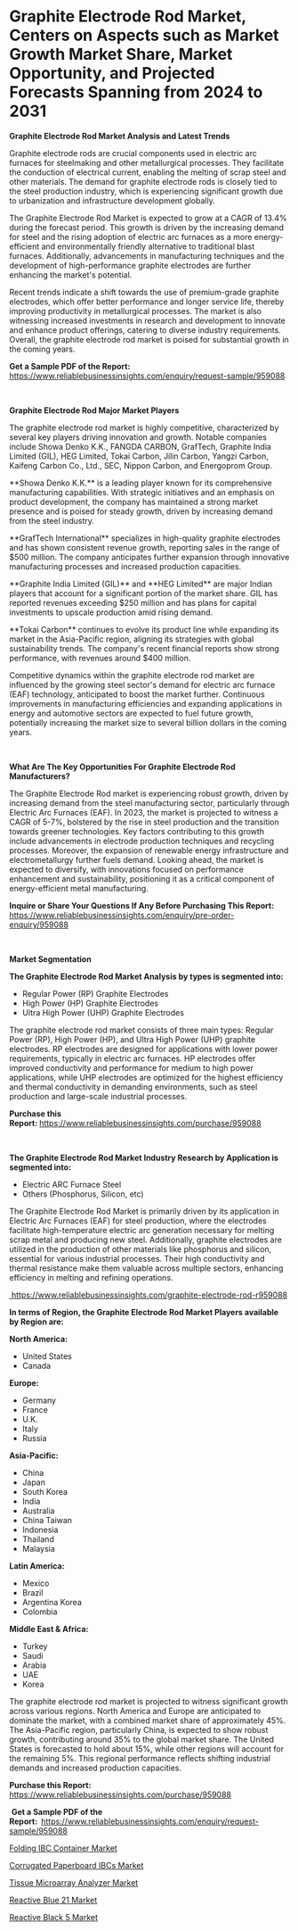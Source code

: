 <p><h1>Graphite Electrode Rod Market, Centers on Aspects such as Market Growth Market Share, Market Opportunity, and Projected Forecasts Spanning from 2024 to 2031</h1></p><p><strong>Graphite Electrode Rod Market Analysis and Latest Trends</strong></p>
<p><p>Graphite electrode rods are crucial components used in electric arc furnaces for steelmaking and other metallurgical processes. They facilitate the conduction of electrical current, enabling the melting of scrap steel and other materials. The demand for graphite electrode rods is closely tied to the steel production industry, which is experiencing significant growth due to urbanization and infrastructure development globally.</p><p>The Graphite Electrode Rod Market is expected to grow at a CAGR of 13.4% during the forecast period. This growth is driven by the increasing demand for steel and the rising adoption of electric arc furnaces as a more energy-efficient and environmentally friendly alternative to traditional blast furnaces. Additionally, advancements in manufacturing techniques and the development of high-performance graphite electrodes are further enhancing the market's potential.</p><p>Recent trends indicate a shift towards the use of premium-grade graphite electrodes, which offer better performance and longer service life, thereby improving productivity in metallurgical processes. The market is also witnessing increased investments in research and development to innovate and enhance product offerings, catering to diverse industry requirements. Overall, the graphite electrode rod market is poised for substantial growth in the coming years.</p></p>
<p><strong>Get a Sample PDF of the Report:&nbsp;</strong> <a href="https://www.reliablebusinessinsights.com/enquiry/request-sample/959088?utm_campaign=41&utm_medium=2&utm_source=Github&utm_content=ia&utm_term=10112024&utm_id=graphite-electrode-rod">https://www.reliablebusinessinsights.com/enquiry/request-sample/959088</a></p>
<p>&nbsp;</p>
<p><strong>Graphite Electrode Rod Major Market Players</strong></p>
<p><p>The graphite electrode rod market is highly competitive, characterized by several key players driving innovation and growth. Notable companies include Showa Denko K.K., FANGDA CARBON, GrafTech, Graphite India Limited (GIL), HEG Limited, Tokai Carbon, Jilin Carbon, Yangzi Carbon, Kaifeng Carbon Co., Ltd., SEC, Nippon Carbon, and Energoprom Group.</p><p>**Showa Denko K.K.** is a leading player known for its comprehensive manufacturing capabilities. With strategic initiatives and an emphasis on product development, the company has maintained a strong market presence and is poised for steady growth, driven by increasing demand from the steel industry.</p><p>**GrafTech International** specializes in high-quality graphite electrodes and has shown consistent revenue growth, reporting sales in the range of $500 million. The company anticipates further expansion through innovative manufacturing processes and increased production capacities.</p><p>**Graphite India Limited (GIL)** and **HEG Limited** are major Indian players that account for a significant portion of the market share. GIL has reported revenues exceeding $250 million and has plans for capital investments to upscale production amid rising demand.</p><p>**Tokai Carbon** continues to evolve its product line while expanding its market in the Asia-Pacific region, aligning its strategies with global sustainability trends. The company's recent financial reports show strong performance, with revenues around $400 million.</p><p>Competitive dynamics within the graphite electrode rod market are influenced by the growing steel sector's demand for electric arc furnace (EAF) technology, anticipated to boost the market further. Continuous improvements in manufacturing efficiencies and expanding applications in energy and automotive sectors are expected to fuel future growth, potentially increasing the market size to several billion dollars in the coming years.</p></p>
<p>&nbsp;</p>
<p><strong>What Are The Key Opportunities For Graphite Electrode Rod Manufacturers?</strong></p>
<p><p>The Graphite Electrode Rod market is experiencing robust growth, driven by increasing demand from the steel manufacturing sector, particularly through Electric Arc Furnaces (EAF). In 2023, the market is projected to witness a CAGR of 5-7%, bolstered by the rise in steel production and the transition towards greener technologies. Key factors contributing to this growth include advancements in electrode production techniques and recycling processes. Moreover, the expansion of renewable energy infrastructure and electrometallurgy further fuels demand. Looking ahead, the market is expected to diversify, with innovations focused on performance enhancement and sustainability, positioning it as a critical component of energy-efficient metal manufacturing.</p></p>
<p><strong>Inquire or Share Your Questions If Any Before Purchasing This Report:</strong> <a href="https://www.reliablebusinessinsights.com/enquiry/pre-order-enquiry/959088?utm_campaign=41&utm_medium=2&utm_source=Github&utm_content=ia&utm_term=10112024&utm_id=graphite-electrode-rod">https://www.reliablebusinessinsights.com/enquiry/pre-order-enquiry/959088</a></p>
<p>&nbsp;</p>
<p><strong>Market Segmentation</strong></p>
<p><strong>The Graphite Electrode Rod Market Analysis by types is segmented into:</strong></p>
<p><ul><li>Regular Power (RP) Graphite Electrodes</li><li>High Power (HP) Graphite Electrodes</li><li>Ultra High Power (UHP) Graphite Electrodes</li></ul></p>
<p><p>The graphite electrode rod market consists of three main types: Regular Power (RP), High Power (HP), and Ultra High Power (UHP) graphite electrodes. RP electrodes are designed for applications with lower power requirements, typically in electric arc furnaces. HP electrodes offer improved conductivity and performance for medium to high power applications, while UHP electrodes are optimized for the highest efficiency and thermal conductivity in demanding environments, such as steel production and large-scale industrial processes.</p></p>
<p><strong>Purchase this Report:&nbsp;</strong><a href="https://www.reliablebusinessinsights.com/purchase/959088?utm_campaign=41&utm_medium=2&utm_source=Github&utm_content=ia&utm_term=10112024&utm_id=graphite-electrode-rod">https://www.reliablebusinessinsights.com/purchase/959088</a></p>
<p>&nbsp;</p>
<p><strong>The Graphite Electrode Rod Market Industry Research by Application is segmented into:</strong></p>
<p><ul><li>Electric ARC Furnace Steel</li><li>Others (Phosphorus, Silicon, etc)</li></ul></p>
<p><p>The Graphite Electrode Rod Market is primarily driven by its application in Electric Arc Furnaces (EAF) for steel production, where the electrodes facilitate high-temperature electric arc generation necessary for melting scrap metal and producing new steel. Additionally, graphite electrodes are utilized in the production of other materials like phosphorus and silicon, essential for various industrial processes. Their high conductivity and thermal resistance make them valuable across multiple sectors, enhancing efficiency in melting and refining operations.</p></p>
<p><a href="https://www.reliablebusinessinsights.com/graphite-electrode-rod-r959088?utm_campaign=41&utm_medium=2&utm_source=Github&utm_content=ia&utm_term=10112024&utm_id=graphite-electrode-rod">&nbsp;https://www.reliablebusinessinsights.com/graphite-electrode-rod-r959088</a></p>
<p><strong>In terms of Region, the Graphite Electrode Rod Market Players available by Region are:</strong></p>
<p>
    <p> <strong> North America: </strong>
        <ul>
            <li>United States</li>
            <li>Canada</li>
        </ul>
        </p> 
    <p> <strong> Europe: </strong>
        <ul>
            <li>Germany</li>
            <li>France</li>
            <li>U.K.</li>
            <li>Italy</li>
            <li>Russia</li>
        </ul>
        </p> 
    <p> <strong> Asia-Pacific: </strong>
        <ul>
            <li>China</li>
            <li>Japan</li>
            <li>South Korea</li>
            <li>India</li>
            <li>Australia</li>
            <li>China Taiwan</li>
            <li>Indonesia</li>
            <li>Thailand</li>
            <li>Malaysia</li>
        </ul>
        </p> 
    <p> <strong> Latin America: </strong>
        <ul>
            <li>Mexico</li>
            <li>Brazil</li>
            <li>Argentina Korea</li>
            <li>Colombia</li>
        </ul>
        </p> 
    <p> <strong> Middle East & Africa: </strong>
        <ul>
            <li>Turkey</li>
            <li>Saudi</li>
            <li>Arabia</li>
            <li>UAE</li>
            <li>Korea</li>
        </ul>
    </p>
    </p>
<p><p>The graphite electrode rod market is projected to witness significant growth across various regions. North America and Europe are anticipated to dominate the market, with a combined market share of approximately 45%. The Asia-Pacific region, particularly China, is expected to show robust growth, contributing around 35% to the global market share. The United States is forecasted to hold about 15%, while other regions will account for the remaining 5%. This regional performance reflects shifting industrial demands and increased production capacities.</p></p>
<p><strong>Purchase this Report: </strong><a href="https://www.reliablebusinessinsights.com/purchase/959088?utm_campaign=41&utm_medium=2&utm_source=Github&utm_content=ia&utm_term=10112024&utm_id=graphite-electrode-rod">https://www.reliablebusinessinsights.com/purchase/959088</a></p>
<p>&nbsp;<strong>Get a Sample PDF of the Report:&nbsp;&nbsp;</strong><a href="https://www.reliablebusinessinsights.com/enquiry/request-sample/959088?utm_campaign=41&utm_medium=2&utm_source=Github&utm_content=ia&utm_term=10112024&utm_id=graphite-electrode-rod">https://www.reliablebusinessinsights.com/enquiry/request-sample/959088</a></p>
<p><strong></strong></p>
<p><p><a href="https://www.linkedin.com/pulse/emerging-folding-ibc-container-market-opportunities-analysis-uk4mc?utm_campaign=41&utm_medium=2&utm_source=Github&utm_content=ia&utm_term=10112024&utm_id=graphite-electrode-rod">Folding IBC Container Market</a></p><p><a href="https://www.linkedin.com/pulse/corrugated-paperboard-ibcs-momentum-charting-131-cagr-path-gwnhc?utm_campaign=41&utm_medium=2&utm_source=Github&utm_content=ia&utm_term=10112024&utm_id=graphite-electrode-rod">Corrugated Paperboard IBCs Market</a></p><p><a href="https://issuu.com/reportprime-2/docs/tissue-microarray-analyzer-market-s_6e7ba3caf2def3?utm_campaign=41&utm_medium=2&utm_source=Github&utm_content=ia&utm_term=10112024&utm_id=graphite-electrode-rod">Tissue Microarray Analyzer Market</a></p><p><a href="https://github.com/nifongekclosebn1/Market-Research-Report-List-1/blob/main/reactive-blue-21-market.md?utm_campaign=41&utm_medium=2&utm_source=Github&utm_content=ia&utm_term=10112024&utm_id=graphite-electrode-rod">Reactive Blue 21 Market</a></p><p><a href="https://github.com/maximinauago/Market-Research-Report-List-1/blob/main/reactive-black-5-market.md?utm_campaign=41&utm_medium=2&utm_source=Github&utm_content=ia&utm_term=10112024&utm_id=graphite-electrode-rod">Reactive Black 5 Market</a></p></p>